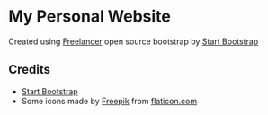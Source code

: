 # My Personal Website

Created using [Freelancer](http://startbootstrap.com/template-overviews/freelancer/) open source bootstrap by [Start Bootstrap](http://startbootstrap.com/) 

## Credits

- [Start Bootstrap](http://startbootstrap.com/)
- Some icons made by [Freepik](http://www.freepik.com/) from [flaticon.com](http://www.flaticon.com)